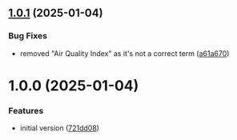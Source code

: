 ## [1.0.1](https://github.com/tomerh2001/homeassistant-apollo-air-blueprint/compare/v1.0.0...v1.0.1) (2025-01-04)


### Bug Fixes

* removed "Air Quality Index" as it's not a correct term ([a61a670](https://github.com/tomerh2001/homeassistant-apollo-air-blueprint/commit/a61a67061f566a3390478b5ebd7122c1a028f134))

# 1.0.0 (2025-01-04)


### Features

* initial version ([721dd08](https://github.com/tomerh2001/homeassistant-apollo-air-blueprint/commit/721dd0822b751117920d67c905d5b3f1c2244685))
